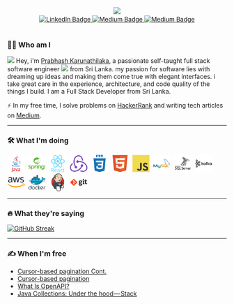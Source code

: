 <div id="header" align="center">
  <img src="https://media.giphy.com/media/M9gbBd9nbDrOTu1Mqx/giphy.gif" width="100"/>
  <div id="badges">
    <a href="https://www.linkedin.com/in/prabhashk">
      <img src="https://img.shields.io/badge/LinkedIn-blue?style=for-the-badge&logo=linkedin&logoColor=white" alt="LinkedIn Badge"/>
    </a>
    <a href="https://medium.com/@prabhash.code">
      <img src="https://img.shields.io/badge/Medium-12100E?style=for-the-badge&logo=medium&logoColor=white" alt="Medium Badge"/>
    </a>
    <a href="https://www.hackerrank.com/prabhash_code">
      <img src="https://img.shields.io/badge/-Hackerrank-2EC866?style=for-the-badge&logo=medium&logoColor=white" alt="Medium Badge"/>
    </a>   
  </div>
  <img src="https://komarev.com/ghpvc/?username=ChathuraPrabhash93&style=flat-square&color=blue" alt=""/>
</div>

### :man_technologist: Who am I
<img src="https://media.giphy.com/media/hvRJCLFzcasrR4ia7z/giphy.gif" width="21px"/> Hey, i'm [Prabhash Karunathilaka](https://www.linkedin.com/in/prabhashk), a passionate self-taught full stack software engineer <img src="https://media.giphy.com/media/WUlplcMpOCEmTGBtBW/giphy.gif" width="30"> from Sri Lanka. my passion for software lies with dreaming up ideas and making them come true with elegant interfaces. i take great care in the experience, architecture, and code quality of the things I build.
I am a Full Stack Developer  from Sri Lanka.

:zap: In my free time, I solve problems on [HackerRank](https://www.hackerrank.com/prabhash_code) and writing tech articles on [Medium](https://medium.com/@prabhash.code).

---

### :hammer_and_wrench: What I'm doing 
<div>
  <img src="https://github.com/devicons/devicon/blob/master/icons/java/java-original-wordmark.svg" title="Java" alt="Java" width="40" height="40"/>&nbsp;  
  <img src="https://github.com/devicons/devicon/blob/master/icons/spring/spring-original-wordmark.svg" title="Spring" alt="Spring" width="40" height="40"/>&nbsp;
  <img src="https://github.com/devicons/devicon/blob/master/icons/react/react-original-wordmark.svg" title="React" alt="React" width="40" height="40"/>&nbsp;
  <img src="https://github.com/devicons/devicon/blob/master/icons/redux/redux-original.svg" title="Redux" alt="Redux " width="40" height="40"/>&nbsp;
  <img src="https://github.com/devicons/devicon/blob/master/icons/css3/css3-plain-wordmark.svg"  title="CSS3" alt="CSS" width="40" height="40"/>&nbsp;
  <img src="https://github.com/devicons/devicon/blob/master/icons/html5/html5-original.svg" title="HTML5" alt="HTML" width="40" height="40"/>&nbsp;
  <img src="https://github.com/devicons/devicon/blob/master/icons/javascript/javascript-original.svg" title="JavaScript" alt="JavaScript" width="40" height="40"/>&nbsp;
  <img src="https://github.com/devicons/devicon/blob/master/icons/mysql/mysql-original-wordmark.svg" title="MySQL"  alt="MySQL" width="40" height="40"/>&nbsp;
  <img src="https://github.com/devicons/devicon/blob/master/icons/microsoftsqlserver/microsoftsqlserver-plain-wordmark.svg" title="MSSQL"  alt="MSSQL" width="40" height="40"/>&nbsp;
  <img src="https://github.com/devicons/devicon/blob/master/icons/apachekafka/apachekafka-original-wordmark.svg" title="Kafka" alt="Kafka" width="40" height="40"/>&nbsp;
  <img src="https://github.com/devicons/devicon/blob/master/icons/amazonwebservices/amazonwebservices-original-wordmark.svg" title="AWS" alt="AWS" width="40" height="40"/>&nbsp;
  <img src="https://github.com/devicons/devicon/blob/master/icons/docker/docker-original-wordmark.svg" title="Docker" alt="Docker" width="40" height="40"/>&nbsp;
  <img src="https://github.com/devicons/devicon/blob/master/icons/jenkins/jenkins-original.svg" title="Jenkins" alt="Jenkins" width="40" height="40"/>&nbsp;
  <img src="https://github.com/devicons/devicon/blob/master/icons/git/git-original-wordmark.svg" title="Git" **alt="Git" width="40" height="40"/>&nbsp;
</div>

---

### :fire: What they're saying
[![GitHub Streak](http://github-readme-streak-stats.herokuapp.com?user=ChathuraPrabhash93&theme=dark&background=000000)](https://git.io/streak-stats)

---

### :writing_hand: When I'm free
<!-- BLOG-POST-LIST:START -->
- [Cursor-based pagination Cont.](https://medium.com/@prabhash.code/cursor-based-pagination-cont-d254ee8ba19f?source=rss-58fa0e413e2e------2)
- [Cursor-based pagination](https://medium.com/@prabhash.code/cursor-based-pagination-fbaf9c1afd96?source=rss-58fa0e413e2e------2)
- [What Is OpenAPI?](https://medium.com/@prabhash.code/what-is-openapi-fbd52debde70?source=rss-58fa0e413e2e------2)
- [Java Collections: Under the hood — Stack](https://medium.com/@prabhash.code/java-collections-under-the-hood-stack-8f9abaa6f7cd?source=rss-58fa0e413e2e------2)
<!-- BLOG-POST-LIST:END -->


<!---
ChathuraPrabhash93/ChathuraPrabhash93 is a ✨ special ✨ repository because its `README.md` (this file) appears on your GitHub profile.
You can click the Preview link to take a look at your changes.
--->
